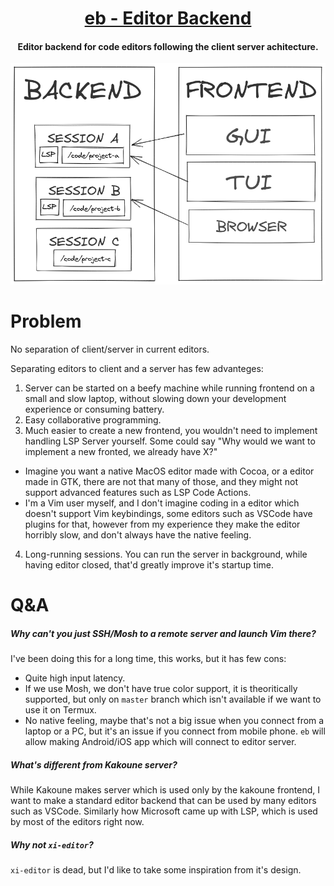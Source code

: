 

<h1 align="center">
  <a href="https://github.com/gbaranski/eb">eb - Editor Backend</a>
</h1>
<h4 align="center">Editor backend for code editors following the client server achitecture.</h4>

![Architecture](docs/architecture.png)

# Problem

No separation of client/server in current editors.

Separating editors to client and a server has few advanteges: 

1. Server can be started on a beefy machine while running frontend on a small and slow laptop, without slowing down your development experience or consuming battery.
2. Easy collaborative programming.
3. Much easier to create a new frontend, you wouldn't need to implement handling LSP Server yourself. Some could say "Why would we want to implement a new fronted, we already have X?"
  - Imagine you want a native MacOS editor made with Cocoa, or a editor made in GTK, there are not that many of those, and they might not support advanced features such as LSP Code Actions.
  - I'm a Vim user myself, and I don't imagine coding in a editor which doesn't support Vim keybindings, some editors such as VSCode have plugins for that, however from my experience they make the editor horribly slow, and don't always have the native feeling. 
4. Long-running sessions. You can run the server in background, while having editor closed, that'd greatly improve it's startup time. 


# Q&A

##### Why can't you just SSH/Mosh to a remote server and launch Vim there?

I've been doing this for a long time, this works, but it has few cons:
- Quite high input latency.
- If we use Mosh, we don't have true color support, it is theoritically supported, but only on `master` branch which isn't available if we want to use it on Termux.
- No native feeling, maybe that's not a big issue when you connect from a laptop or a PC, but it's an issue if you connect from mobile phone. `eb` will allow making Android/iOS app which will connect to editor server.

##### What's different from Kakoune server?

While Kakoune makes server which is used only by the kakoune frontend, I want to make a standard editor backend that can be used by many editors such as VSCode. Similarly how Microsoft came up with LSP, which is used by most of the editors right now.  

##### Why not `xi-editor`?

`xi-editor` is dead, but I'd like to take some inspiration from it's design.
